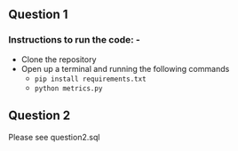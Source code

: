 ## Question 1

### Instructions to run the code: -

* Clone the repository
* Open up a terminal and running the following commands
    * `pip install requirements.txt`
    * `python metrics.py`
    
## Question 2

Please see question2.sql